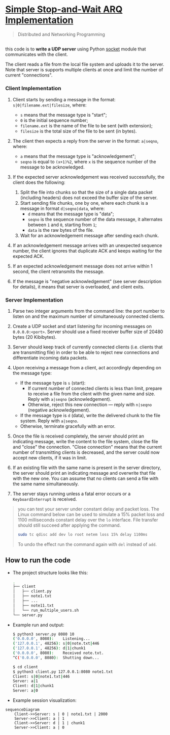 # [Simple Stop-and-Wait ARQ Implementation](https://en.wikipedia.org/wiki/Stop-and-wait_ARQ)

> Distributed and Networking Programming

## 

this code is to **write a UDP server** using Python [socket](https://docs.python.org/3/library/socket.html) module that communicates with the  client.

The client reads a file from the local file system and uploads it to the server. Note that server is supports multiple clients at once and limit the number of current "connections".

### Client Implementation

1. Client starts by sending a message in the format: `s|0|filename.ext|filesize`, where:
   - `s` means that the message type is "start";
   - `0` is the initial sequence number;
   - `filename.ext` is the name of the file to be sent (with extension);
   - `filesize` is the total size of the file to be sent (in bytes).

2. The client then expects a reply from the server in the format: `a|seqno`, where:
   - `a` means that the message type is "acknowledgement";
   - `seqno` is equal to `(x+1)%2`, where `x` is the sequence number of the message to be acknowledged.

3. If the expected server acknowledgement was received successfully, the client does the following:
   1. Split the file into chunks so that the size of a single data packet (including headers) does not exceed the buffer size of the server.
   2. Start sending file chunks, one by one, where each chunk is a message in format `d|seqno|data`, where:
      - `d` means that the message type is "data";
      - `seqno` is the sequence number of the data message, it alternates between `1` and `0`, starting from `1`;
      - `data` is the raw bytes of the file.
   3. Wait for an acknowledgement message after sending each chunk.

4. If an acknowledgement message arrives with an unexpected sequence number, the client ignores that duplicate ACK and keeps waiting for the expected ACK.

5. If an expected acknowledgement message does not arrive within 1 second, the client retransmits the message.

6. If the message is "negative acknowledgement" (see server description for details), it means that server is overloaded, and client exits.

### Server Implementation

1. Parse two integer arguments from the command line: the port number to listen on and the maximum number of simultaneously connected clients.

2. Create a UDP socket and start listening for incoming messages on `0.0.0.0:<port>`. Server should use a fixed receiver buffer size of 20480 bytes (20 Kibibytes).

3. Server should keep track of currently connected clients (i.e. clients that are transmitting file) in order to be able to reject new connections and differentiate incoming data packets.

4. Upon receiving a message from a client, act accordingly depending on the message type:
   - If the message type is `s` (start):
     - If current number of connected clients is less than limit, prepare to receive a file from the client with the given name and size. Reply with `a|seqno` (acknowledgement).
     - Otherwise, reject this new connection — reply with `n|seqno` (negative acknowledgement).
   - If the message type is `d` (data), write the delivered chunk to the file system. Reply with `a|seqno`.
   - Otherwise, terminate gracefully with an error.

5. Once the file is received completely, the server should print an indicating message, write the content to the file system, close the file and "close" the connection. "Close connection" means that the current number of transmitting clients is decreased, and the server could now accept new clients, if it was in limit.

6. If an existing file with the same name is present in the server directory, the server should print an indicating message and overwrite that file with the new one. You can assume that no clients can send a file with the same name simultaneously.

7. The server stays running unless a fatal error occurs or a `KeyboardInterrupt` is received.

> you can test your server under constant delay and packet loss. The Linux command below can be used to simulate a 15% packet loss and 1100 milliseconds constant delay over the `lo` interface. File transfer should still succeed after applying the command.
>
> ```bash
> sudo tc qdisc add dev lo root netem loss 15% delay 1100ms
> ```
>
> To undo the effect run the command again with `del` instead of `add`.

## How to run the code 

- The project structure looks like this:

  ```bash
  .
  ├── client
  │   ├── client.py
  │   ├── note1.txt
  │   ├── ...
  │   ├── note11.txt
  │   └── run_multiple_users.sh
  └── server.py
  ```

- Example run and output:

  ```bash
  $ python3 server.py 8080 10
  ('0.0.0.0', 8080):    Listening...
  ('127.0.0.1', 48256): s|0|note.txt|446
  ('127.0.0.1', 48256): d|1|chunk1
  ('0.0.0.0', 8080):    Received note.txt.
  ^C('0.0.0.0', 8080):  Shutting down...
  ```

  ```bash
  $ cd client
  $ python3 client.py 127.0.0.1:8080 note1.txt
  Client: s|0|note1.txt|446
  Server: a|1
  Client: d|1|chunk1
  Server: a|0
  ```

- Example session visualization:

```mermaid
sequenceDiagram
    Client->>Server: s | 0 | note1.txt | 2000
    Server->>Client: a | 1
    Client->>Server: d | 1 | chunk1
    Server->>Client: a | 0
```